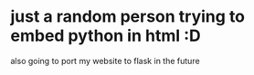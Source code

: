 # just a random person trying to embed python in html :D
also going to port my website to flask in the future
